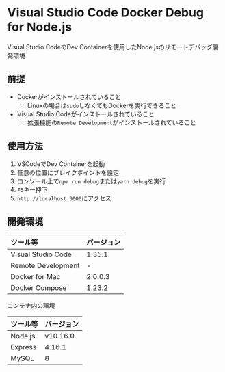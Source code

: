 # Visual Studio Code Docker Debug for Node.js

Visual Studio CodeのDev Containerを使用したNode.jsのリモートデバッグ開発環境

## 前提

- Dockerがインストールされていること
  - Linuxの場合は`sudo`しなくてもDockerを実行できること
- Visual Studio Codeがインストールされていること
  - 拡張機能の`Remote Development`がインストールされていること

## 使用方法

1. VSCodeでDev Containerを起動
1. 任意の位置にブレイクポイントを設定
1. コンソール上で`npm run debug`または`yarn debug`を実行
1. `F5`キー押下
1. `http://localhost:3000`にアクセス

## 開発環境

|ツール等|バージョン|
|:--|:--|
|Visual Studio Code|1.35.1|
|Remote Development|-|
|Docker for Mac|2.0.0.3|
|Docker Compose|1.23.2|

コンテナ内の環境

|ツール等|バージョン|
|:--|:--|
|Node.js|v10.16.0|
|Express|4.16.1|
|MySQL|8|
